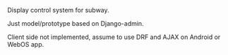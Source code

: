 Display control system for subway.

Just model/prototype based on Django-admin.

Client side not implemented, assume to use DRF and AJAX on Android or WebOS app.